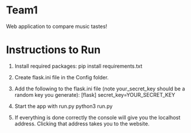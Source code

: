 # Team1
Web application to compare music tastes!

# Instructions to Run
1. Install required packages:
pip install requirements.txt

2. Create flask.ini file in the Config folder.

3. Add the following to the flask.ini file (note your_secret_key should be a random key you generate):
[flask]
secret_key=YOUR_SECRET_KEY

4. Start the app with run.py
python3 run.py

5. If everything is done correctly the console will give you the localhost address. Clicking that address takes you to the website.
